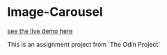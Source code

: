 # Image-Carousel

[see the live demo here]( https://navjotmaan.github.io/Image-Carousel/)

This is an assignment project from 'The Odin Project'
